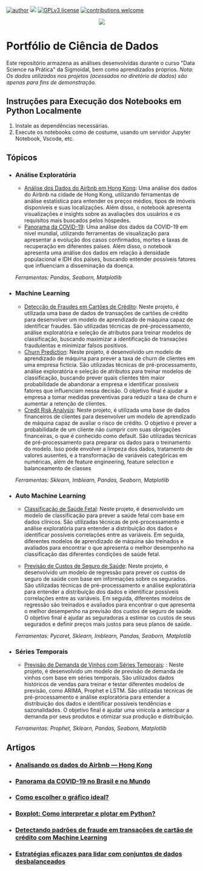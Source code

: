 [![author](https://img.shields.io/badge/author-dani-blue.svg)](https://www.linkedin.com/in/daniele-santiago/) [![](https://img.shields.io/badge/python-3.7+-blue.svg)](https://www.python.org/downloads/release/python-365/) [![GPLv3 license](https://img.shields.io/badge/License-GPLv3-blue.svg)](http://perso.crans.org/besson/LICENSE.html) [![contributions welcome](https://img.shields.io/badge/contributions-welcome-blue.svg?style=flat)](https://github.com/danielesantiago/Data-Science)

<p align="center">
  <img src="https://github.com/danielesantiago/Data-Science/blob/main/An%C3%A1lises/Arquivos/ds.png?raw=true" >
</p>

# Portfólio de Ciência de Dados
Este repositório armazena as análises desenvolvidas durante o curso "Data Science na Prática" da Sigmoidal, bem como aprendizados próprios.
_Nota: Os dados utilizados nos projetos (acessados no diretório de dados) são apenas para fins de demonstração._

## Instruções para Execução dos Notebooks em Python Localmente
1. Instale as dependências necessárias.
2. Execute os notebooks como de costume, usando um servidor Jupyter Notebook, Vscode, etc.

## Tópicos

- ### Análise Exploratória

	- [Análise dos Dados do Airbnb em Hong Kong](https://github.com/danielesantiago/Data-Science/blob/main/An%C3%A1lises/An%C3%A1lise%20dos%20Dados%20do%20Airbnb%20-%20Hong%20Kong.ipynb): Uma análise dos dados do Airbnb na cidade de Hong Kong, utilizando ferramentas de análise estatística para entender os preços médios, tipos de imóveis disponíveis e suas localizações. Além disso, o notebook apresenta visualizações e insights sobre as avaliações dos usuários e os requisitos mais buscados pelos hóspedes.
	- [Panorama da COVID-19](https://github.com/danielesantiago/Data-Science/blob/main/An%C3%A1lises/Panorama%20da%20COVID-19.ipynb): Uma análise dos dados da COVID-19 em nível mundial, utilizando ferramentas de visualização para apresentar a evolução dos casos confirmados, mortes e taxas de recuperação em diferentes países. Além disso, o notebook apresenta uma análise dos dados em relação à densidade populacional e IDH dos países, buscando entender possíveis fatores que influenciam a disseminação da doença.

	_Ferramentas: Pandas, Seaborn, Matplotlib_

- ### Machine Learning

	- [Detecção de Fraudes em Cartões de Crédito](https://bit.ly/3Fn7zv4): Neste projeto, é utilizada uma base de dados de transações de cartões de crédito para desenvolver um modelo de aprendizado de máquina capaz de identificar fraudes. São utilizadas técnicas de pré-processamento, análise exploratória e seleção de atributos para treinar modelos de classificação, buscando maximizar a identificação de transações fraudulentas e minimizar falsos positivos.
	- [Churn Prediction](https://bit.ly/3L0Rb6I): Neste projeto, é desenvolvido um modelo de aprendizado de máquina para prever a taxa de churn de clientes em uma empresa fictícia. São utilizadas técnicas de pré-processamento, análise exploratória e seleção de atributos para treinar modelos de classificação, buscando prever quais clientes têm maior probabilidade de abandonar a empresa e identificar possíveis fatores que influenciam nessa decisão. O objetivo final é ajudar a empresa a tomar medidas preventivas para reduzir a taxa de churn e aumentar a retenção de clientes.
	- [Credit Risk Analysis](https://github.com/danielesantiago/Data-Science/blob/main/An%C3%A1lises/Credit%20Risk%20Analysis.ipynb): Neste projeto, é utilizada uma base de dados financeiros de clientes para desenvolver um modelo de aprendizado de máquina capaz de avaliar o risco de crédito. O objetivo é prever a probabilidade de um cliente não cumprir com suas obrigações financeiras, o que é conhecido como default. São utilizadas técnicas de pré-processamento para preparar os dados para o treinamento do modelo. Isso pode envolver a limpeza dos dados, tratamento de valores ausentes, e a transformação de variáveis categóricas em numéricas, além de feature engineering, feature selection e balanceamento de classes


	_Ferramentas: Sklearn, Imblearn, Pandas, Seaborn, Matplotlib_
  
- ### Auto Machine Learning

	- [Classificação de Saúde Fetal](https://github.com/danielesantiago/Data-Science/blob/main/An%C3%A1lises/Fetal%20Health%20Classification.ipynb): Neste projeto, é desenvolvido um modelo de classificação para prever a saúde fetal com base em dados clínicos. São utilizadas técnicas de pré-processamento e análise exploratória para entender a distribuição dos dados e identificar possíveis correlações entre as variáveis. Em seguida, diferentes modelos de aprendizado de máquina são treinados e avaliados para encontrar o que apresenta o melhor desempenho na classificação das diferentes condições de saúde fetal.

	- [Previsão de Custos de Seguro de Saúde](https://github.com/danielesantiago/Data-Science/blob/main/An%C3%A1lises/Health%20Insurance%20Cost%20Prediction.ipynb): Neste projeto, é desenvolvido um modelo de regressão para prever os custos de seguro de saúde com base em informações sobre os segurados. São utilizadas técnicas de pré-processamento e análise exploratória para entender a distribuição dos dados e identificar possíveis correlações entre as variáveis. Em seguida, diferentes modelos de regressão são treinados e avaliados para encontrar o que apresenta o melhor desempenho na previsão dos custos de seguro de saúde. O objetivo final é ajudar as seguradoras a estimar os custos de seus segurados e definir preços mais justos para seus planos de saúde.

	_Ferramentas: Pycaret, Sklearn, Imblearn, Pandas, Seaborn, Matplotlib_
  
 
- ### Séries Temporais

	- [Previsão de Demanda de Vinhos com Séries Temporais](https://github.com/danielesantiago/Data-Science/blob/main/An%C3%A1lises/Previs%C3%A3o%20de%20Demanda%20de%20Vinhos%20com%20S%C3%A9ries%20Temporais.ipynb): : Neste projeto, é desenvolvido um modelo de previsão de demanda de vinhos com base em séries temporais. São utilizados dados históricos de vendas para treinar e testar diferentes modelos de previsão, como ARIMA, Prophet e LSTM. São utilizadas técnicas de pré-processamento e análise exploratória para entender a distribuição dos dados e identificar possíveis tendências e sazonalidades. O objetivo final é ajudar uma vinícola a antecipar a demanda por seus produtos e otimizar sua produção e distribuição.
  
	_Ferramentas: Prophet, Sklearn, Pandas, Seaborn, Matplotlib_
  
## Artigos
- ### [Analisando os dados do Airbnb — Hong Kong](https://medium.com/@daniele.santiago/analisando-os-dados-do-airbnb-hong-kong-81e91f08919b)
- ### [Panorama da COVID-19 no Brasil e no Mundo](https://medium.com/@daniele.santiago/panorama-da-covid-19-no-brasil-e-no-mundo-1c3b6a3d2ae)
- ### [Como escolher o gráfico ideal?](https://medium.com/@daniele.santiago/como-escolher-o-gr%C3%A1fico-ideal-19d2501662c2)
- ### [Boxplot: Como interpretar e plotar em Python?](https://medium.com/@daniele.santiago/boxplot-como-interpretar-e-plotar-em-python-d80f929eae3b)
- ### [Detectando padrões de fraude em transações de cartão de crédito com Machine Learning](https://medium.com/@daniele.santiago/detectando-padr%C3%B5es-de-fraude-em-transa%C3%A7%C3%B5es-de-cart%C3%A3o-de-cr%C3%A9dito-com-machine-learning-ffb3c58308df)
- ### [Estratégias eficazes para lidar com conjuntos de dados desbalanceados](https://medium.com/@daniele.santiago/estrat%C3%A9gias-eficazes-para-lidar-com-conjuntos-de-dados-desbalanceados-5b873894483b)

